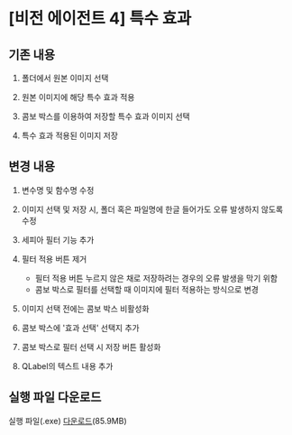 # [비전 에이전트 4] 특수 효과

## 기존 내용
1. 폴더에서 원본 이미지 선택

2. 원본 이미지에 해당 특수 효과 적용

3. 콤보 박스를 이용하여 저장할 특수 효과 이미지 선택

3. 특수 효과 적용된 이미지 저장

## 변경 내용
1. 변수명 및 함수명 수정

2. 이미지 선택 및 저장 시, 폴더 혹은 파일명에 한글 들어가도 오류 발생하지 않도록 수정

3. 세피아 필터 기능 추가

4. 필터 적용 버튼 제거
    - 필터 적용 버튼 누르지 않은 채로 저장하려는 경우의 오류 발생을 막기 위함
    - 콤보 박스로 필터를 선택할 때 이미지에 필터 적용하는 방식으로 변경

5. 이미지 선택 전에는 콤보 박스 비활성화

6. 콤보 박스에 '효과 선택' 선택지 추가

7. 콤보 박스로 필터 선택 시 저장 버튼 활성화

8. QLabel의 텍스트 내용 추가

## 실행 파일 다운로드
실행 파일(.exe) [다운로드](https://drive.google.com/file/d/1zu0EM1xTu7dYTTDPhHXqd4pfg4fIF2kL/view?usp=sharing)(85.9MB)